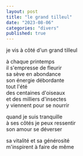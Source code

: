 ```yaml
---
layout: post
title: "le grand tilleul"
date: "2023-08-06"
categories: "divers"
published: true
---
```


je vis à côté d'un grand tilleul  

à chaque printemps  
il s'empresse de fleurir  
sa sève en abondance  
son énergie débordante  
tout l'été  
des centaines d'oiseaux  
et des milliers d'insectes  
y viennent pour se nourrir  

quand je suis tranquille  
à ses côtés je peux ressentir  
son amour se déverser  

sa vitalité et sa générosité  
m'inspirent à faire de même  
